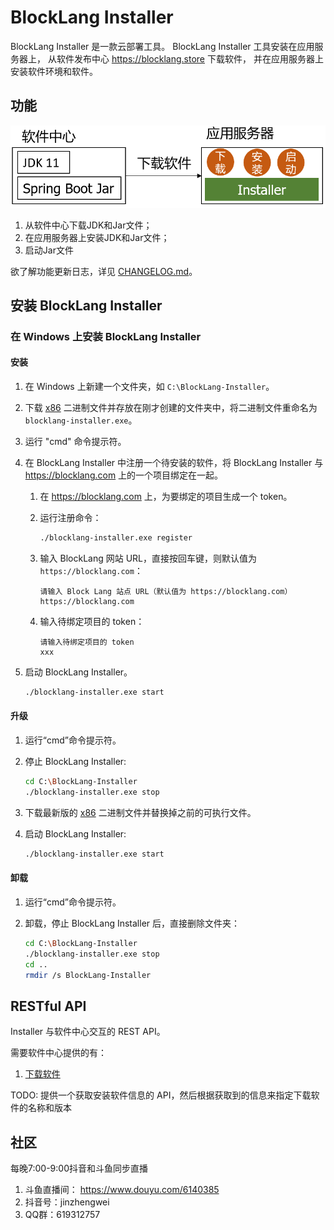 # BlockLang Installer

BlockLang Installer 是一款云部署工具。
BlockLang Installer 工具安装在应用服务器上，
从软件发布中心 https://blocklang.store 下载软件，
并在应用服务器上安装软件环境和软件。

## 功能

![结构图](images/installer.png)

1. 从软件中心下载JDK和Jar文件；
2. 在应用服务器上安装JDK和Jar文件；
3. 启动Jar文件

欲了解功能更新日志，详见 [CHANGELOG.md](CHANGELOG.md)。

## 安装 BlockLang Installer

### 在 Windows 上安装 BlockLang Installer

#### 安装

1. 在 Windows 上新建一个文件夹，如 `C:\BlockLang-Installer`。
1. 下载 [x86]() 二进制文件并存放在刚才创建的文件夹中，将二进制文件重命名为 `blocklang-installer.exe`。
1. 运行 "cmd" 命令提示符。
1. 在 BlockLang Installer 中注册一个待安装的软件，将 BlockLang Installer 与 https://blocklang.com 上的一个项目绑定在一起。
   1. 在 https://blocklang.com 上，为要绑定的项目生成一个 token。
   1. 运行注册命令：
   
        ```sh
        ./blocklang-installer.exe register
        ```

    1. 输入 BlockLang 网站 URL，直接按回车键，则默认值为 `https://blocklang.com`：

         ```
         请输入 Block Lang 站点 URL（默认值为 https://blocklang.com）
         https://blocklang.com
         ```

    1. 输入待绑定项目的 token：

         ```
         请输入待绑定项目的 token
         xxx
         ```

1. 启动 BlockLang Installer。
    
     ```sh
     ./blocklang-installer.exe start
     ```

#### 升级

1. 运行“cmd”命令提示符。
1. 停止 BlockLang Installer:

     ```sh
     cd C:\BlockLang-Installer
     ./blocklang-installer.exe stop
     ```
    
1. 下载最新版的 [x86]() 二进制文件并替换掉之前的可执行文件。
1. 启动 BlockLang Installer:

     ```sh
     ./blocklang-installer.exe start
     ```

#### 卸载

1. 运行“cmd”命令提示符。
2. 卸载，停止 BlockLang Installer 后，直接删除文件夹：

     ```sh
     cd C:\BlockLang-Installer
     ./blocklang-installer.exe stop
     cd ..
     rmdir /s BlockLang-Installer
     ```

## RESTful API

Installer 与软件中心交互的 REST API。

需要软件中心提供的有：
1. [下载软件](docs/API/01_softwares.md)

TODO: 提供一个获取安装软件信息的 API，然后根据获取到的信息来指定下载软件的名称和版本

## 社区

每晚7:00-9:00抖音和斗鱼同步直播

1. 斗鱼直播间： https://www.douyu.com/6140385
2. 抖音号：jinzhengwei
3. QQ群：619312757
